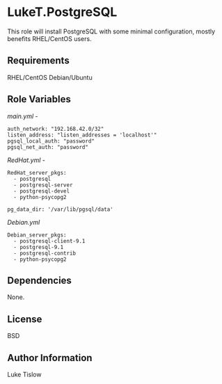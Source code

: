 LukeT.PostgreSQL
========

This role will install PostgreSQL with some minimal configuration, mostly benefits RHEL/CentOS users.



Requirements
------------

RHEL/CentOS
Debian/Ubuntu

Role Variables
--------------


_main.yml_ - 

```
auth_network: "192.168.42.0/32"
listen_address: "listen_addresses = 'localhost'"
pgsql_local_auth: "password"
pgsql_net_auth: "password"
```

_RedHat.yml_ - 

```
RedHat_server_pkgs:
  - postgresql
  - postgresql-server
  - postgresql-devel
  - python-psycopg2

pg_data_dir: '/var/lib/pgsql/data'
```

_Debian.yml_

```
Debian_server_pkgs:
  - postgresql-client-9.1
  - postgresql-9.1
  - postgresql-contrib
  - python-psycopg2
```

Dependencies
------------

None.

License
-------

BSD

Author Information
------------------

Luke Tislow
